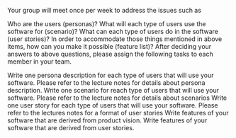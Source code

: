 Your group will meet once per week to address the issues such as 

Who are the users (personas)?
What will each type of users use the software for (scenario)?
What can each type of users do in the software (user stories)?
In order to accommodate those things mentioned in above items, how can you make it possible (feature list)?
After deciding your answers to above questions, please assign the following tasks to each member in your team.

Write one persona description for each type of users that will use your software. Please refer to the lecture notes for details about persona description.
Write one scenario for reach type of users that will use your software. Please refer to the lecture notes for details about scenarios
Write one user story for each type of users that will use your software. Please refer to the lectures notes for a format of user stories
Write features of your software that are derived from product vision.
Write features of your software that are derived from user stories.
